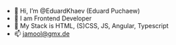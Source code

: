 - 👋 Hi, I’m @EduardKhaev (Eduard Puchaew)
- 👀 I am Frontend Developer
- 🌱 My Stack is HTML, (S)CSS, JS, Angular, Typescript
- 📫 jamool@gmx.de


